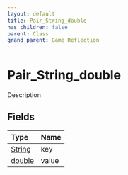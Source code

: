 ```yaml
---
layout: default
title: Pair_String_double
has_children: false
parent: Class
grand_parent: Game Reflection
---
```

# Pair_String_double
Description 

## Fields

| Type | Name |
|:----------|:--------------|
| [String](/riftbreaker-wiki/docs/game-reflection/components/string/) | key |
| [double](/riftbreaker-wiki/docs/game-reflection/components/double/) | value |

